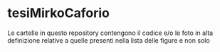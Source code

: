 # tesiMirkoCaforio

Le cartelle in questo repository contengono il codice e/o le foto in alta definizione relative a quelle presenti nella lista delle figure e non solo
